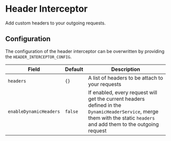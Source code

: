 # Header Interceptor
Add custom headers to your outgoing requests.

## Configuration
The configuration of the header interceptor can be overwritten by providing the `HEADER_INTERCEPTOR_CONFIG`.

| Field | Default | Description | 
|---|---|---|
| `headers` | `{}` | A list of headers to be attach to your requests | 
| `enableDynamicHeaders` | `false` | If enabled, every request will get the current headers defined in the `DynamicHeaderService`, merge them with the static `headers` and add them to the outgoing request  | 
